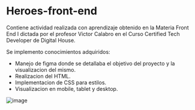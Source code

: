 # Heroes-front-end
Contiene actividad realizada con aprendizaje obtenido en la Materia Front End I dictada por el profesor Victor Calabro en el Curso Certified Tech Developer de Digital House.

Se implemento conocimientos adquiridos:
- Manejo de figma donde se detallaba el objetivo del proyecto y la visualizacion del mismo.
- Realizacion del HTML.
- Implementacion de CSS para estilos.
- Visualizacion en mobile, tablet y desktop.

![image](https://user-images.githubusercontent.com/116467058/211614858-b17fb96d-2730-41c4-91b5-92d70a303a28.png)
